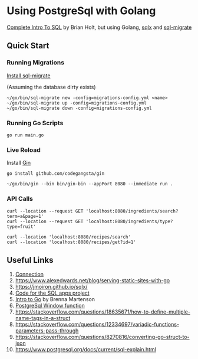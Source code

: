 # Using PostgreSql with Golang

[Complete Intro To SQL](https://sql.holt.courses/) by Brian Holt, but using Golang, [sqlx](https://github.com/jmoiron/sqlx) and [sql-migrate](https://github.com/rubenv/sql-migrate)

## Quick Start

### Running Migrations

[Install sql-migrate](https://github.com/rubenv/sql-migrate#installation)

(Assuming the database dirty exists)

```
~/go/bin/sql-migrate new -config=migrations-config.yml <name>
~/go/bin/sql-migrate up -config=migrations-config.yml
~/go/bin/sql-migrate down -config=migrations-config.yml
```

### Running Go Scripts

```
go run main.go
```

### Live Reload

Install [Gin](https://github.com/codegangsta/gin)

```
go install github.com/codegangsta/gin
```

```
~/go/bin/gin --bin bin/gin-bin --appPort 8080 --immediate run .
```

### API Calls

```
curl --location --request GET 'localhost:8080/ingredients/search?term=a&page=1'
curl --location --request GET 'localhost:8080/ingredients/type?type=fruit'

curl --location 'localhost:8080/recipes/search'
curl --location 'localhost:8080/recipes/get?id=1'
```

## Useful Links

1. [Connection](https://www.postgresql.org/docs/current/libpq-connect.html#LIBPQ-CONNSTRING)
1. https://www.alexedwards.net/blog/serving-static-sites-with-go
1. https://jmoiron.github.io/sqlx/
1. [Code for the SQL apps project](https://github.com/btholt/sql-apps)
1. [Intro to Go](https://github.com/martensonbj/fem-intro-to-go) by Brenna Martenson
1. [PostgreSql Window function](https://www.postgresqltutorial.com/postgresql-window-function/)
1. https://stackoverflow.com/questions/18635671/how-to-define-multiple-name-tags-in-a-struct
1. https://stackoverflow.com/questions/12334697/variadic-functions-parameters-pass-through
1. https://stackoverflow.com/questions/8270816/converting-go-struct-to-json
1. https://www.postgresql.org/docs/current/sql-explain.html
